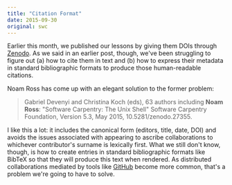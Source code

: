 ```yaml
---
title: "Citation Format"
date: 2015-09-30
original: swc
---
```

<p>
  Earlier this month,
  we published our lessons
  by giving them DOIs through <a href="http://zenodo.org">Zenodo</a>.
  As we said in an earlier post,
  though,
  we've been struggling to figure out
  (a) how to cite them in text
  and (b) how to express their metadata in standard bibliographic formats
  to produce those human-readable citations.
</p>
<p>
  Noam Ross has come up with an elegant solution
  to the former problem:
</p>
<blockquote>
  <p>
    Gabriel Devenyi and Christina Koch (eds),
    63 authors including <strong>Noam Ross</strong>:
    "Software Carpentry: The Unix Shell"
    Software Carpentry Foundation, Version 5.3, May 2015, 10.5281/zenodo.27355.
  </p>
</blockquote>
<p>
  I like this a lot:
  it includes the canonical form (editors, title, date, DOI)
  and avoids the issues associated with appearing to ascribe collaborations to
  whichever contributor's surname is lexically first.
  What we still don't know,
  though,
  is how to create entries in standard bibliographic formats like BibTeX
  so that they will produce this text when rendered.
  As distributed collaborations mediated by tools like <a href="http://github.com">GitHub</a>
  become more common,
  that's a problem we're going to have to solve.
</p>
